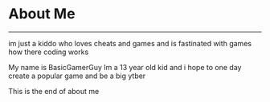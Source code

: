 # About Me
_________________________________________________________________________________________________________________________

im just a kiddo who loves cheats and games and is fastinated with games how there coding works

My name is BasicGamerGuy Im a 13 year old kid and i hope to one day create a popular game and be a big ytber

This is the end of about me
